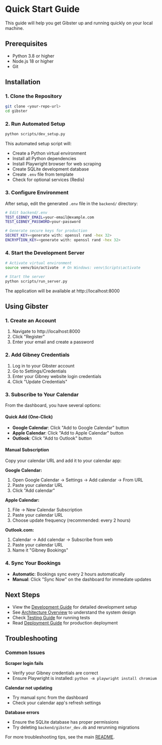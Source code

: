 # Quick Start Guide

This guide will help you get Gibster up and running quickly on your local machine.

## Prerequisites

- Python 3.8 or higher
- Node.js 18 or higher
- Git

## Installation

### 1. Clone the Repository

```bash
git clone <your-repo-url>
cd gibster
```

### 2. Run Automated Setup

```bash
python scripts/dev_setup.py
```

This automated setup script will:

- Create a Python virtual environment
- Install all Python dependencies
- Install Playwright browser for web scraping
- Create SQLite development database
- Create `.env` file from template
- Check for optional services (Redis)

### 3. Configure Environment

After setup, edit the generated `.env` file in the `backend/` directory:

```bash
# Edit backend/.env
TEST_GIBNEY_EMAIL=your-email@example.com
TEST_GIBNEY_PASSWORD=your-password

# Generate secure keys for production
SECRET_KEY=<generate with: openssl rand -hex 32>
ENCRYPTION_KEY=<generate with: openssl rand -hex 32>
```

### 4. Start the Development Server

```bash
# Activate virtual environment
source venv/bin/activate  # On Windows: venv\Scripts\activate

# Start the server
python scripts/run_server.py
```

The application will be available at http://localhost:8000

## Using Gibster

### 1. Create an Account

1. Navigate to http://localhost:8000
2. Click "Register"
3. Enter your email and create a password

### 2. Add Gibney Credentials

1. Log in to your Gibster account
2. Go to Settings/Credentials
3. Enter your Gibney website login credentials
4. Click "Update Credentials"

### 3. Subscribe to Your Calendar

From the dashboard, you have several options:

#### Quick Add (One-Click)

- **Google Calendar**: Click "Add to Google Calendar" button
- **Apple Calendar**: Click "Add to Apple Calendar" button
- **Outlook**: Click "Add to Outlook" button

#### Manual Subscription

Copy your calendar URL and add it to your calendar app:

**Google Calendar:**

1. Open Google Calendar → Settings → Add calendar → From URL
2. Paste your calendar URL
3. Click "Add calendar"

**Apple Calendar:**

1. File → New Calendar Subscription
2. Paste your calendar URL
3. Choose update frequency (recommended: every 2 hours)

**Outlook.com:**

1. Calendar → Add calendar → Subscribe from web
2. Paste your calendar URL
3. Name it "Gibney Bookings"

### 4. Sync Your Bookings

- **Automatic**: Bookings sync every 2 hours automatically
- **Manual**: Click "Sync Now" on the dashboard for immediate updates

## Next Steps

- View the [Development Guide](development.md) for detailed development setup
- See [Architecture Overview](architecture.md) to understand the system design
- Check [Testing Guide](testing.md) for running tests
- Read [Deployment Guide](deployment.md) for production deployment

## Troubleshooting

### Common Issues

**Scraper login fails**

- Verify your Gibney credentials are correct
- Ensure Playwright is installed: `python -m playwright install chromium`

**Calendar not updating**

- Try manual sync from the dashboard
- Check your calendar app's refresh settings

**Database errors**

- Ensure the SQLite database has proper permissions
- Try deleting `backend/gibster_dev.db` and rerunning migrations

For more troubleshooting tips, see the main [README](../README.md#troubleshooting).
